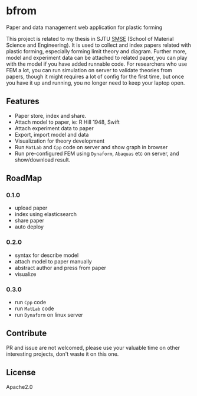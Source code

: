# bfrom
Paper and data management web application for plastic forming

This project is related to my thesis in SJTU [SMSE](http://en.smse.sjtu.edu.cn/) (School of Material Science and Engineering).
It is used to collect and index papers related with plastic forming, especially forming limit theory and diagram. Further more,
model and experiment data can be attached to related paper, you can play with the model if you have added runnable code. For
researchers who use FEM a lot, you can run simulation on server to validate theories from papers, though it might requires
a lot of config for the first time, but once you have it up and running, you no longer need to keep your laptop open.

## Features

- Paper store, index and share.
- Attach model to paper, ie: R Hill 1948, Swift
- Attach experiment data to paper
- Export, import model and data
- Visualization for theory development
- Run `MatLab` and `Cpp` code on server and show graph in browser
- Run pre-configured FEM using `Dynaform`, `Abaquas` etc on server, and show/download result.

## RoadMap

### 0.1.0

- upload paper
- index using elasticsearch
- share paper
- auto deploy

### 0.2.0

- syntax for describe model
- attach model to paper manually
- abstract author and press from paper
- visualize

### 0.3.0

- run `Cpp` code
- run `MatLab` code
- run `Dynaform` on linux server

## Contribute

PR and issue are not welcomed, please use your valuable time on other interesting projects, don't waste it on this one.


## License

Apache2.0

